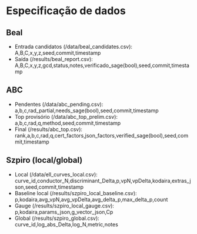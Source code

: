 # Especificação de dados

## Beal
- Entrada candidatos (/data/beal_candidates.csv):
  A,B,C,x,y,z,seed,commit,timestamp
- Saída (/results/beal_report.csv):
  A,B,C,x,y,z,gcd,status,notes,verificado_sage(bool),seed,commit,timestamp

## ABC
- Pendentes (/data/abc_pending.csv):
  a,b,c,rad_partial,needs_sage(bool),seed,commit,timestamp
- Top provisório (/data/abc_top_prelim.csv):
  a,b,c,rad,q,method,seed,commit,timestamp
- Final (/results/abc_top.csv):
  rank,a,b,c,rad,q,cert_factors,json_factors,verified_sage(bool),seed,commit,timestamp

## Szpiro (local/global)
- Local (/data/ell_curves_local.csv):
  curve_id,conductor_N,discriminant_Delta,p,vpN,vpDelta,kodaira,extras_json,seed,commit,timestamp
- Baseline local (/results/szpiro_local_baseline.csv):
  p,kodaira,avg_vpN,avg_vpDelta,avg_delta_p,max_delta_p,count
- Gauge (/results/szpiro_local_gauge.csv):
  p,kodaira,params_json,g_vector_json,Cp
- Global (/results/szpiro_global.csv):
  curve_id,log_abs_Delta,log_N,metric,notes

